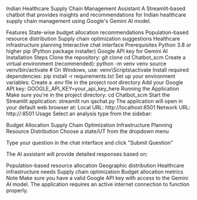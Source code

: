 Indian Healthcare Supply Chain Management Assistant
A Streamlit-based chatbot that provides insights and recommendations for Indian healthcare supply chain management using Google's Gemini AI model.

Features
State-wise budget allocation recommendations
Population-based resource distribution
Supply chain optimization suggestions
Healthcare infrastructure planning
Interactive chat interface
Prerequisites
Python 3.8 or higher
pip (Python package installer)
Google API key for Gemini AI
Installation Steps
Clone the repository:
git clone <repository-url>
cd Chatbot_scm
Create a virtual environment (recommended):
python -m venv venv
source venv/bin/activate  # On Windows, use: venv\Scripts\activate
Install required dependencies:
pip install -r requirements.txt
Set up your environment variables:
Create a .env file in the project root directory
Add your Google API key:
GOOGLE_API_KEY=your_api_key_here
Running the Application
Make sure you're in the project directory:
cd Chatbot_scm
Start the Streamlit application:
streamlit run qachat.py
The application will open in your default web browser at:
Local URL: http://localhost:8501
Network URL: http://:8501
Usage
Select an analysis type from the sidebar:

Budget Allocation
Supply Chain Optimization
Infrastructure Planning
Resource Distribution
Choose a state/UT from the dropdown menu

Type your question in the chat interface and click "Submit Question"

The AI assistant will provide detailed responses based on:

Population-based resource allocation
Geographic distribution
Healthcare infrastructure needs
Supply chain optimization
Budget allocation metrics
Note
Make sure you have a valid Google API key with access to the Gemini AI model. The application requires an active internet connection to function properly.
